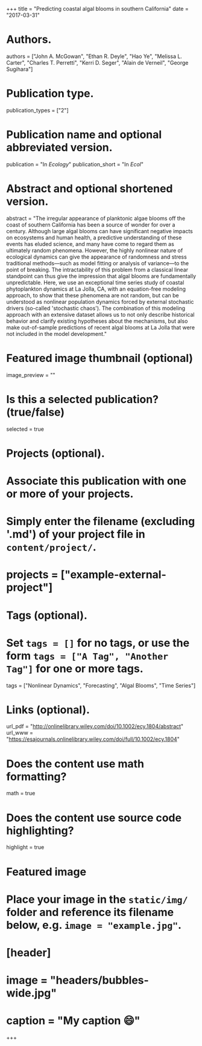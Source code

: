 +++
title = "Predicting coastal algal blooms in southern California"
date = "2017-03-31"

# Authors.
authors = ["John A. McGowan", "Ethan R. Deyle", "Hao Ye", "Melissa L. Carter", "Charles T. Perretti", "Kerri D. Seger", "Alain de Verneil", "George Sugihara"]

# Publication type.
publication_types = ["2"]

# Publication name and optional abbreviated version.
publication = "In *Ecology*"
publication_short = "In *Ecol*"

# Abstract and optional shortened version.
abstract = "The irregular appearance of planktonic algae blooms off the coast of southern California has been a source of wonder for over a century. Although large algal blooms can have significant negative impacts on ecosystems and human health, a predictive understanding of these events has eluded science, and many have come to regard them as ultimately random phenomena. However, the highly nonlinear nature of ecological dynamics can give the appearance of randomness and stress traditional methods—such as model fitting or analysis of variance—to the point of breaking. The intractability of this problem from a classical linear standpoint can thus give the impression that algal blooms are fundamentally unpredictable. Here, we use an exceptional time series study of coastal phytoplankton dynamics at La Jolla, CA, with an equation-free modeling approach, to show that these phenomena are not random, but can be understood as nonlinear population dynamics forced by external stochastic drivers (so-called 'stochastic chaos'). The combination of this modeling approach with an extensive dataset allows us to not only describe historical behavior and clarify existing hypotheses about the mechanisms, but also make out-of-sample predictions of recent algal blooms at La Jolla that were not included in the model development."

# Featured image thumbnail (optional)
image_preview = ""

# Is this a selected publication? (true/false)
selected = true

# Projects (optional).
#   Associate this publication with one or more of your projects.
#   Simply enter the filename (excluding '.md') of your project file in `content/project/`.
# projects = ["example-external-project"]

# Tags (optional).
#   Set `tags = []` for no tags, or use the form `tags = ["A Tag", "Another Tag"]` for one or more tags.
tags = ["Nonlinear Dynamics", "Forecasting", "Algal Blooms", "Time Series"]

# Links (optional).
url_pdf = "http://onlinelibrary.wiley.com/doi/10.1002/ecy.1804/abstract"
url_www = "https://esajournals.onlinelibrary.wiley.com/doi/full/10.1002/ecy.1804"

# Does the content use math formatting?
math = true

# Does the content use source code highlighting?
highlight = true

# Featured image
# Place your image in the `static/img/` folder and reference its filename below, e.g. `image = "example.jpg"`.
# [header]
# image = "headers/bubbles-wide.jpg"
# caption = "My caption :smile:"

+++

